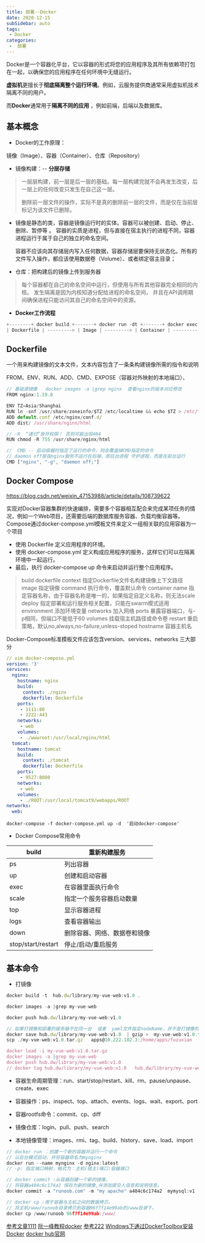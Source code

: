 ```yaml
---
title: 部署--Docker
date: 2020-12-15
subSidebar: auto
tags:
 - Docker
categories:
 -  部署
---
```


Docker是一个容器化平台，它以容器的形式将您的应用程序及其所有依赖项打包在一起，以确保您的应用程序在任何环境中无缝运行。

**虚拟机**更擅长于**彻底隔离整个运行环境**。例如，云服务提供商通常采用虚拟机技术隔离不同的用户。

而**Docker**通常用于**隔离不同的应用** ，例如前端，后端以及数据库。 






##  **基本概念**



- Docker的工作原理：

镜像（Image）、容器（Container）、仓库（Repository）





- 镜像构建：-- **分层存储**

> 一层层构建，前一层是后一层的基础。每一层构建完就不会再发生改变，后一层上的任何改变只发生在自己这一层。
>
> 删除前一层文件的操作，实际不是真的删除前一层的文件，而是仅在当前层标记为该文件已删除。




- 镜像是静态的类，容器是镜像运行时的实体。容器可以被创建、启动、停止、删除、暂停等 。
  容器的实质是进程，但与直接在宿主执行的进程不同，容器进程运行于属于自己的独立的命名空间。

  容器不应该向其存储层内写入任何数据，容器存储层要保持无状态化。所有的文件写入操作，都应该使用数据卷（Volume）、或者绑定宿主目录；


- 仓库：把构建后的镜像上传到服务器 


> 每个容器都在自己的命名空间中运行，但使用与所有其他容器完全相同的内核。
> 发生隔离是因为内核知道分配给进程的命名空间，
> 并且在API调用期间确保进程只能访问其自己的命名空间中的资源。

- **Docker工作流程**

```javascript
+--------+ docker build +-------+ docker run -dt +-------+ docker exec -it +------+
| Dockerfile | ---------> | Image | ---------> | Container | ----------> | Bash |
```



## **Dockerfile**



一个用来构建镜像的文本文件，文本内容包含了一条条构建镜像所需的指令和说明

FROM、ENV、RUN、ADD、CMD、EXPOSE（容器对外映射的本地端口）、





```js
// 基础源镜像   docker images -a |grep nginx  查看nginx的版本对应修改
FROM nginx:1.19.8

ENV TZ=Asia/Shanghai
RUN ln -snf /usr/share/zoneinfo/$TZ /etc/localtime && echo $TZ > /etc/timezone
ADD default.conf /etc/nginx/conf.d/
ADD dist/ /usr/share/nginx/html

// -R  “递归”放开权限！ 否则可能出现404 
RUN chmod -R 755 /usr/share/nginx/html

//  CMD -- 启动容器时指定了运行的命令，则会覆盖掉CMD指定的命令
// daemon off是指nginx服务不运行在后端，即后台进程 守护进程，而是在前台运行
CMD ["nginx", "-g", "daemon off;"]
```


## **Docker Compose**



https://blog.csdn.net/weixin_47153988/article/details/108739622



实现对Docker容器集群的快速编排，需要多个容器相互配合来完成某项任务的情况，例如一个Web项目，还需要后端的数据库服务容器、负载均衡容器等。
Compose通过docker-compose.yml模板文件来定义一组相关联的应用容器为一个项目



- 使用 Dockerfile 定义应用程序的环境。
- 使用 docker-compose.yml 定义构成应用程序的服务，这样它们可以在隔离环境中一起运行。
- 最后，执行 docker-compose up 命令来启动并运行整个应用程序。





> build dockerfile context	指定Dockerfile文件名构建镜像上下文路径
> image				指定镜像
> command		执行命令，覆盖默认命令
> container name		指定容器名称，由于容器名称是唯一的，如果指定自定义名称，则无法scale	
> deploy				指定部署和运行服务相关配置，只能在swarm模式适用
> environment	添加环境变量
> networks			加入网络
> ports					暴露容器端口，与-p相同，但端口不能低于60
> volumes			挂载宿主机路径或命令卷
> restart				重启策略，默认no,always,no-failure,unless-stoped
> hostname			容器主机名
>


Docker-Compose标准模板文件应该包含version、services、networks 三大部分


```yaml
// vim docker-compose.yml
version: '3'
services:
  nginx:
    hostname: nginx
    build:
      context: ./nginx
      dockerfile: Dockerfile
    ports:
     - 1111:80
     - 2222:443
    networks:
     - web
    volumes:
     - ./wwwroot:/usr/local/nginx/html
  tomcat:
    hostname: tomcat
    build:
      context: ./tomcat
      dockerfile: Dockerfile
    ports:
     - 9527:8080
    networks:
     - web
    volumes:
     - ./ROOT:/usr/local/tomcat9/webapps/ROOT
networks:
  web:
```

`docker-compose -f docker-compose.yml up -d  '启动docker-compose'`


- Docker Compose常用命令

| build              | 重新构建服务                 |
| ------------------ | ---------------------------- |
| ps                 | 列出容器                     |
| up                 | 创建和启动容器               |
| exec               | 在容器里面执行命令           |
| scale              | 指定一个服务容器启动数量     |
| top                | 显示容器进程                 |
| logs               | 查看容器输出                 |
| down               | 删除容器、网络、数据卷和镜像 |
| stop/start/restart | 停止/启动/重启服务           |

##  **基本命令**



- 打镜像



```js
docker build -t  hub.dw/library/my-vue-web:v1.0 .

docker images -a |grep my-vue-web

docker push hub.dw/library/my-vue-web:v1.0

// 如果打镜像和部署的服务器不在同一台  或者  yaml文件指定nodeName，并不是打镜像的这台服务器 
docker save hub.dw/library/my-vue-web:v1.0  | gzip >  my-vue-web:v1.0.tar.gz
scp ./my-vue-web:v1.0.tar.gz   apps@10.222.102.3:/home/apps/fuzuxian

docker load -i my-vue-web:v1.0.tar.gz
docker images -a |grep my-vue-web
docker push hub.dw/library/my-vue-web:v1.0
// docker tag hub.dw/library/my-vue-web:v1.0   hub.dw/library/my-vue-web:v1.1
```


- 容器生命周期管理：run、start/stop/restart、kill、rm、pause/unpause、create、exec

- 容器操作：ps、inspect、top、attach、events、logs、wait、export、port

- 容器rootfs命令：commit、cp、diff

- 镜像仓库：login、pull、push、search

- 本地镜像管理：images、rmi、tag、build、history、save、load、import


```js
// docker run ：创建一个新的容器并运行一个命令
// 以后台模式启动，并将容器命名为mynginx
docker run --name mynginx -d nginx:latest
// -p: 指定端口映射，格式为：主机(宿主)端口:容器端口

// docker commit :从容器创建一个新的镜像。
// 将容器a404c6c174a2 保存为新的镜像,并添加提交人信息和说明信息。
docker commit -a "runoob.com" -m "my apache" a404c6c174a2  mymysql:v1 

// docker cp :用于容器与主机之间的数据拷贝。
// 将主机/www/runoob目录拷贝到容器96f7f14e99ab的/www目录下。
docker cp /www/runoob 96f7f14e99ab:/www/
```

[参考文章1111](https://mp.weixin.qq.com/s/-HpOuI2Y-YMjK2IBnZo0CQ)
[阮一峰教程docker](http://www.ruanyifeng.com/blog/2018/02/docker-tutorial.html)
[参考222](http://www.cocoachina.com/articles/28320)
[Windows下通过DockerToolbox安装Docker](https://baijiahao.baidu.com/s?id=1648265135539345290&wfr=spider&for=pc)
[docker hub官网](https://hub.docker.com/)

